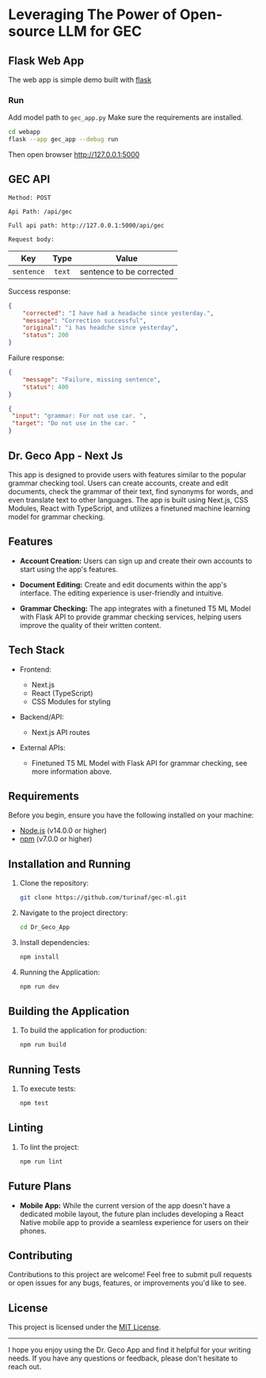 # Leveraging The Power of Open-source LLM for GEC

## Flask Web App
The web app is simple demo built with [flask](https://flask.palletsprojects.com/en/3.0.x/)

### Run
Add model path to `gec_app.py`
Make sure the requirements are installed.
```bash
cd webapp
flask --app gec_app --debug run
```
Then open browser http://127.0.0.1:5000

## GEC API


`Method: POST`

`Api Path: /api/gec`

`Full api path: http://127.0.0.1:5000/api/gec`

`Request body:`

| Key         | Type     | Value |
|:--------------:|:-----------:|:------------:|
| `sentence` | `text`      | sentence to be corrected |

Success response:
```json
{
    "corrected": "I have had a headache since yesterday.",
    "message": "Correction successful",
    "original": "i has headche since yesterday",
    "status": 200
}
```
Failure response:
```json
{
    "message": "Failure, missing sentence",
    "status": 400
}
```

```json
{
 "input": "grammar: For not use car. ",
 "target": "Do not use in the car. "
}
```


## Dr. Geco App - Next Js

This app is designed to provide users with features similar to the popular grammar checking tool. Users can create accounts, create and edit documents, check the grammar of their text, find synonyms for words, and even translate text to other languages. The app is built using Next.js, CSS Modules, React with TypeScript, and utilizes a finetuned machine learning model for grammar checking.

## Features

- **Account Creation:** Users can sign up and create their own accounts to start using the app's features.

- **Document Editing:** Create and edit documents within the app's interface. The editing experience is user-friendly and intuitive.

- **Grammar Checking:** The app integrates with a finetuned T5 ML Model with Flask API  to provide grammar checking services, helping users improve the quality of their written content.


## Tech Stack

- Frontend:
  - Next.js
  - React (TypeScript)
  - CSS Modules for styling

- Backend/API:
  - Next.js API routes

- External APIs:
  - Finetuned T5 ML Model with Flask API for grammar checking, see more information above.
 

## Requirements

Before you begin, ensure you have the following installed on your machine:

- [Node.js](https://nodejs.org/) (v14.0.0 or higher)
- [npm](https://www.npmjs.com/) (v7.0.0 or higher)

## Installation and Running

1. Clone the repository:
   ```bash
   git clone https://github.com/turinaf/gec-ml.git

2. Navigate to the project directory:
   ```bash
   cd Dr_Geco_App
3. Install dependencies:
   ```bash
   npm install
4. Running the Application:
   ```bash
   npm run dev

## Building the Application
1. To build the application for production:
   ```bash
   npm run build

## Running Tests
1. To execute tests:
   ```bash
   npm test

## Linting
1. To lint the project:
   ```bash
   npm run lint

## Future Plans

- **Mobile App:** While the current version of the app doesn't have a dedicated mobile layout, the future plan includes developing a React Native mobile app to provide a seamless experience for users on their phones.

## Contributing

Contributions to this project are welcome! Feel free to submit pull requests or open issues for any bugs, features, or improvements you'd like to see.

## License

This project is licensed under the [MIT License](LICENSE).

---

I hope you enjoy using the Dr. Geco App and find it helpful for your writing needs. If you have any questions or feedback, please don't hesitate to reach out.



